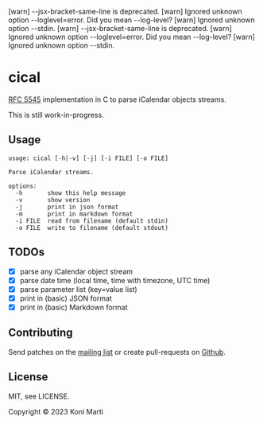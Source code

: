 [warn] --jsx-bracket-same-line is deprecated.
[warn] Ignored unknown option --loglevel=error. Did you mean --log-level?
[warn] Ignored unknown option --stdin.
[warn] --jsx-bracket-same-line is deprecated.
[warn] Ignored unknown option --loglevel=error. Did you mean --log-level?
[warn] Ignored unknown option --stdin.

# cical

[RFC 5545](https://www.rfc-editor.org/rfc/rfc5545.txt) implementation in C to
parse iCalendar objects streams.

This is still work-in-progress.

## Usage

```
usage: cical [-h|-v] [-j] [-i FILE] [-o FILE]

Parse iCalendar streams.

options:
  -h       show this help message
  -v 	   show version
  -j 	   print in json format
  -m 	   print in markdown format
  -i FILE  read from filename (default stdin)
  -o FILE  write to filename (default stdout)
```

## TODOs

-   [x] parse any iCalendar object stream
-   [x] parse date time (local time, time with timezone, UTC time)
-   [x] parse parameter list (key=value list)
-   [x] print in (basic) JSON format
-   [x] print in (basic) Markdown format

## Contributing

Send patches on the [mailing list] or create pull-requests on [Github].

## License

MIT, see LICENSE.

Copyright © 2023 Koni Marti

[mailing list]: https://lists.sr.ht/~konimarti/public-inbox
[Github]: http://github.com/konimarti/cical
